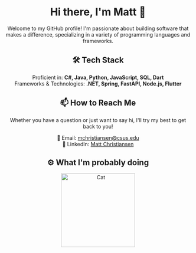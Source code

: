 <h1 align="center">Hi there, I'm Matt 👋</h1>

<p align="center">
  Welcome to my GitHub profile! I'm passionate about building software that makes a difference, specializing in a variety of programming languages and frameworks.
</p>

<h2 align="center">🛠 Tech Stack</h2>
<p align="center">
  Proficient in: <strong>C#, Java, Python, JavaScript, SQL, Dart</strong><br>
  Frameworks & Technologies: <strong>.NET, Spring, FastAPI, Node.js, Flutter</strong>
</p>

<h2 align="center">📫 How to Reach Me</h2>
<p align="center">
  Whether you have a question or just want to say hi, I'll try my best to get back to you!
</p>

<p align="center">
  📧 Email: <a href="mailto:mchristiansen@csus.edu">mchristiansen@csus.edu</a><br>
  🔗 LinkedIn: <a href="https://www.linkedin.com/in/matt-christiansen-239709149/">Matt Christiansen</a>
</p>

<h2 align="center">⚙️ What I'm probably doing</h2>
<p align="center">
  <img src="https://media1.tenor.com/m/GOj9ZF_-ZOcAAAAC/cat.gif" alt="Cat" width="200"/>
</p>

